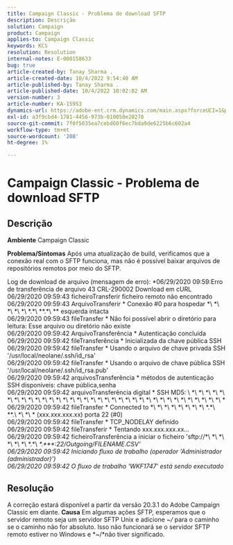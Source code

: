 ```yaml
---
title: Campaign Classic - Problema de download SFTP
description: Descrição
solution: Campaign
product: Campaign
applies-to: Campaign Classic
keywords: KCS
resolution: Resolution
internal-notes: E-000158633
bug: true
article-created-by: Tanay Sharma .
article-created-date: 10/4/2022 9:54:40 AM
article-published-by: Tanay Sharma .
article-published-date: 10/4/2022 10:02:02 AM
version-number: 3
article-number: KA-15953
dynamics-url: https://adobe-ent.crm.dynamics.com/main.aspx?forceUCI=1&pagetype=entityrecord&etn=knowledgearticle&id=ff71298d-ca43-ed11-bba2-0022480868ff
exl-id: a3f9cbd4-1781-4456-973b-010050e20278
source-git-commit: 7f0f5035ea7cebd60f6ec7bda9de6225b6c602a4
workflow-type: tm+mt
source-wordcount: '208'
ht-degree: 1%

---
```


# Campaign Classic - Problema de download SFTP

## Descrição

<b>Ambiente</b>
Campaign Classic


<b>Problema/Sintomas</b>
Após uma atualização de build, verificamos que a conexão real com o SFTP funciona, mas não é possível baixar arquivos de repositórios remotos por meio do SFTP.

Log de download de arquivo (mensagem de erro):
*06/29/2020 09:59:Erro de transferência de arquivo 43 CRL-290002 Download em cURL
<br>06/29/2020 09:59:43 ficheiroTransferir ficheiro remoto não encontrado
<br>06/29/2020 09:59:43 ArquivoTransferir \* Conexão #0 para hospedar \*\ *\ *\ *\ *\ *.\*\ *\*.\*\ *\* esquerda intacta
<br>06/29/2020 09:59:43 fileTransfer \* Não foi possível abrir o diretório para leitura: Esse arquivo ou diretório não existe
<br>06/29/2020 09:59:42 ArquivoTransferência \* Autenticação concluída
<br>06/29/2020 09:59:42 fileTransferência \* Inicializada da chave pública SSH
<br>06/29/2020 09:59:42 fileTransfer \* Usando o arquivo de chave privada SSH &#39;/usr/local/neolane/.ssh/id_rsa&#39;
<br>06/29/2020 09:59:42 fileTransfer \* Usando o arquivo de chave pública SSH &#39;/usr/local/neolane/.ssh/id_rsa.pub&#39;
<br>06/29/2020 09:59:42 arquivosTransferência \* métodos de autenticação SSH disponíveis: chave pública,senha
<br>06/29/2020 09:59:42 arquivoTransferência digital \* SSH MD5: \ *\ *\ *\ *\ *\ *\ *\ *\ *\ *\ *\ *\ *\ *\ *\ *\ *\ *\ *\ *\ *\ *\ *\ *\ *\ *\ *\ *\ *\ *\ *\ *\ *\ *\ *\ *\ *
<br>06/29/2020 09:59:42 fileTransfer \* Connected to \*\ *\ *\ *\ *\ *\ *\ *\ *.\*\ *\*.\ *\ *\ * (xxx.xxx.xxx.xx) porta 22 (#0)
<br>06/29/2020 09:59:42 fileTransfer \* TCP_NODELAY definido
<br>06/29/2020 09:59:42 fileTransferir \* Tentando xxx.xxx.xxx.xx...
<br>06/29/2020 09:59:42 ficheiroTransferência a iniciar o ficheiro &#39;sftp://\*\ *\ *\ *\ *\ *\ *.\*\ *\*.\*\*\*:22/Outgoing/FILENAME.CSV&#39;
<br>06/29/2020 09:59:42 Iniciando fluxo de trabalho (operador &#39;Administrador (administrador)&#39;)
<br>06/29/2020 09:59:42 O fluxo de trabalho &#39;WKF1747&#39; está sendo executado*

## Resolução


A correção estará disponível a partir da versão 20.3.1 do Adobe Campaign Classic em diante.
<b>Causa</b>
Em algumas ações SFTP, esperamos que o servidor remoto seja um servidor SFTP Unix e adicione *~/* para o caminho se o caminho não for absoluto.
Isso não funcionará se o servidor SFTP remoto estiver no Windows e *~/*não tiver significado.
